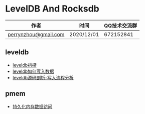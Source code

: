 # LevelDB  And Rocksdb

| 作者 | 时间 |QQ技术交流群 |
| ------ | ------ |------ |
| perrynzhou@gmail.com |2020/12/01 |672152841 |



## leveldb
-  [leveldb初探](./document/md/leveldb初探.md)
-  [leveldb如何写入数据](./document/md/leveldb如何写入数据.md)
-  [leveldb源码剖析-写入流程分析](./document/md/leveldb源码剖析-写入流程分析.md)


## pmem
-  [持久化内存数据访问](./document/md/持久化内存数据访问.md)